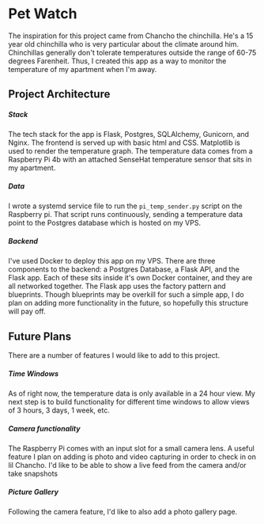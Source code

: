 # Pet Watch

The inspiration for this project came from Chancho the chinchilla. He's a 15 year old chinchilla who is very particular about the climate around him. Chinchillas generally don't tolerate temperatures outside the range of 60-75 degrees Farenheit. Thus, I created this app as a way to monitor the temperature of my apartment when I'm away. 


## Project Architecture
##### Stack
The tech stack for the app is Flask, Postgres, SQLAlchemy, Gunicorn, and Nginx. The frontend is served up with basic html and CSS. Matplotlib is used to render the temperature graph.  The temperature data comes from a Raspberry Pi 4b with an attached SenseHat temperature sensor that sits in my apartment.  

##### Data
I wrote a systemd service file to run the `pi_temp_sender.py` script on the Raspberry pi. That script runs continuously, sending a temperature data point to the Postgres database which is hosted on my VPS. 

##### Backend
I've used Docker to deploy this app on my VPS. There are three components to the backend: a Postgres Database, a Flask API, and the Flask app. Each of these sits inside it's own Docker container, and they are all networked together. The Flask app uses the factory pattern and blueprints. Though blueprints may be overkill for such a simple app, I do plan on adding more functionality in the future, so hopefully this structure will pay off. 

## Future Plans
There are a number of features I would like to add to this project. 

##### Time Windows
As of right now, the temperature data is only available in a 24 hour view. My next step is to build functionality for different time windows to allow views of 3 hours, 3 days, 1 week, etc.

##### Camera functionality
The Raspberry Pi comes with an input slot for a small camera lens. A useful feature I plan on adding is photo and video capturing in order to check in on lil Chancho. I'd like to be able to show a live feed from the camera and/or take snapshots 

##### Picture Gallery
Following the camera feature, I'd like to also add a photo gallery page. 
